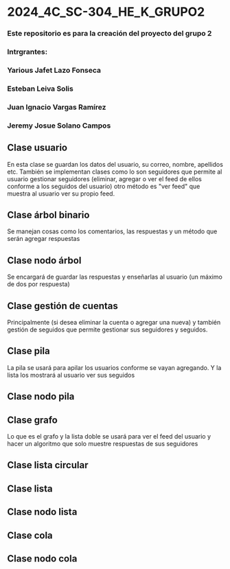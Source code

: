 # 2024_4C_SC-304_HE_K_GRUPO2
### Este repositorio es para la creación del proyecto del grupo 2
### Intrgrantes:
### Yarious Jafet Lazo Fonseca
### Esteban Leiva Solis
### Juan Ignacio Vargas Ramírez
### Jeremy Josue Solano Campos



## Clase usuario 
En esta clase se guardan los datos del usuario, su correo, nombre, apellidos etc. También se implementan clases como lo son seguidores que permite al usuario gestionar seguidores (eliminar, agregar o ver el feed de ellos conforme a los seguidos del usuario) otro método es "ver feed" que muestra al usuario ver su propio feed. 

## Clase árbol binario 
Se manejan cosas como los comentarios, las respuestas y un método que serán agregar respuestas 

## Clase nodo árbol 
Se encargará de guardar las respuestas y enseñarlas al usuario (un máximo de dos por respuesta) 

## Clase gestión de cuentas 
Principalmente (si desea eliminar la cuenta o agregar una nueva) y también gestión de seguidos que permite gestionar sus seguidores y seguidos.

## Clase pila 
La pila se usará para apilar los usuarios conforme se vayan agregando. Y la lista los mostrará al usuario ver sus seguidos 

## Clase nodo pila 

## Clase grafo 
Lo que es el grafo y la lista doble se usará para ver el feed del usuario y hacer un algoritmo que solo muestre respuestas de sus seguidores 

## Clase lista circular 

## Clase lista 

## Clase nodo lista 

## Clase cola 

## Clase nodo cola

